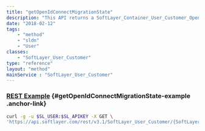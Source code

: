 ```yaml
---
title: "getOpenIdConnectMigrationState"
description: "This API returns a SoftLayer_Container_User_Customer_OpenIdConnect_MigrationState object containing the necessary information to determine what migration state the user is in. If the account is not OpenIdConnect authenticated, then an exception is thrown. "
date: "2018-02-12"
tags:
    - "method"
    - "sldn"
    - "User"
classes:
    - "SoftLayer_User_Customer"
type: "reference"
layout: "method"
mainService : "SoftLayer_User_Customer"
---
```


### [REST Example](#getOpenIdConnectMigrationState-example) <a href="/article/rest/"><i class="fas fa-question"></i></a> {#getOpenIdConnectMigrationState-example .anchor-link} 
```bash
curl -g -u $SL_USER:$SL_APIKEY -X GET \
'https://api.softlayer.com/rest/v3.1/SoftLayer_User_Customer/{SoftLayer_User_CustomerID}/getOpenIdConnectMigrationState'
```
